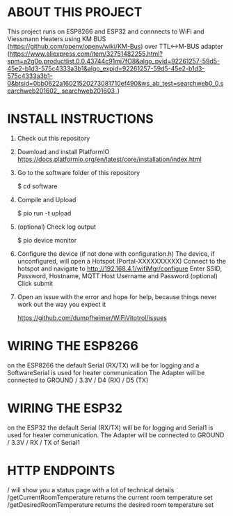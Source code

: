 # ABOUT THIS PROJECT

This project runs on ESP8266 and ESP32 and connnects to WiFi and Viessmann Heaters using KM BUS (https://github.com/openv/openv/wiki/KM-Bus) over TTL<->M-BUS adapter (https://www.aliexpress.com/item/32751482255.html?spm=a2g0o.productlist.0.0.43744c91mj7fO8&algo_pvid=92261257-59d5-45e2-b1d3-575c4333a3b1&algo_expid=92261257-59d5-45e2-b1d3-575c4333a3b1-0&btsid=0bb0622a16021520273081710ef490&ws_ab_test=searchweb0_0,searchweb201602_,searchweb201603_)

# INSTALL INSTRUCTIONS

1. Check out this repository
2. Download and install PlatformIO
   https://docs.platformio.org/en/latest/core/installation/index.html
3. Go to the software folder of this repository

   $ cd software

4. Compile and Upload

   $ pio run -t upload

5. (optional) Check log output

   $ pio device monitor

6. Configure the device (if not done with configuration.h)
   The device, if unconfigured, will open a Hotspot (Portal-XXXXXXXXXX)
   Connect to the hotspot and navigate to http://192.168.4.1/wifiMgr/configure
   Enter SSID, Password, Hostname, MQTT Host Username and Password (optional)
   Click submit

7. Open an issue with the error and hope for help, because things never work out the way you expect it

    https://github.com/dumpfheimer/WiFiVitotrol/issues

# WIRING THE ESP8266
on the ESP8266 the default Serial (RX/TX) will be for logging and a SoftwareSerial is used for heater communication
The Adapter will be connected to GROUND / 3.3V / D4 (RX) / D5 (TX)

# WIRING THE ESP32
on the ESP32 the default Serial (RX/TX) will be for logging and Serial1 is used for heater communication.
The Adapter will be connected to GROUND / 3.3V / RX / TX of Serial1


# HTTP ENDPOINTS
/ will show you a status page with a lot of technical details
/getCurrentRoomTemperature returns the current room temperature set
/getDesiredRoomTemperature returns the desired room temperature set